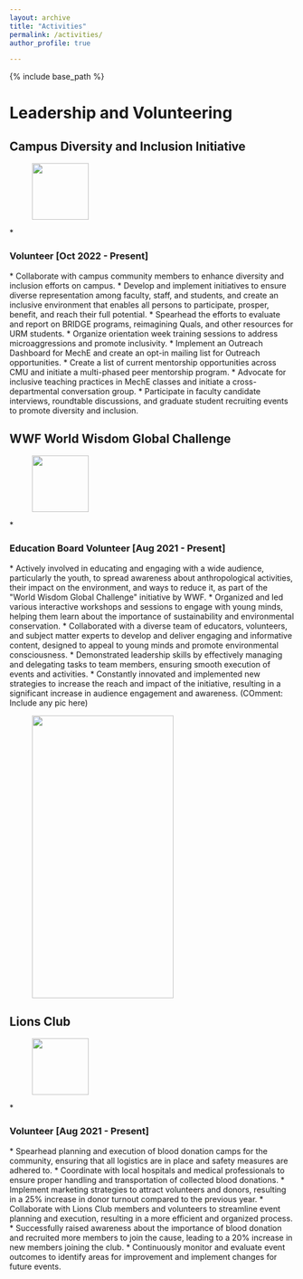 ```yaml
---
layout: archive
title: "Activities"
permalink: /activities/
author_profile: true

---
```


{% include base_path %}

Leadership and Volunteering
======
<h2>Campus Diversity and Inclusion Initiative</h2>
<figure>
  <img src="/images/campus.png" style="width:100px;height:100px;">
</figure>
  * <h3> Volunteer [Oct 2022 - Present]</h3>
    * Collaborate with campus community members to enhance diversity and inclusion efforts on campus.
    * Develop and implement initiatives to ensure diverse representation among faculty, staff, and students, and create an inclusive environment that enables all persons to participate, prosper, benefit, and reach their full potential.
    * Spearhead the efforts to evaluate and report on BRIDGE programs, reimagining Quals, and other resources for URM students.
    * Organize orientation week training sessions to address microaggressions and promote inclusivity.
    * Implement an Outreach Dashboard for MechE and create an opt-in mailing list for Outreach opportunities.
    * Create a list of current mentorship opportunities across CMU and initiate a multi-phased peer mentorship program.
    * Advocate for inclusive teaching practices in MechE classes and initiate a cross-departmental conversation group.
    * Participate in faculty candidate interviews, roundtable discussions, and graduate student recruiting events to promote diversity and inclusion.

<h2>WWF World Wisdom Global Challenge</h2>
<figure>
  <img src="/images/wwf.png" style="width:100px;height:100px;">
</figure>
  * <h3>Education Board Volunteer [Aug 2021 - Present]</h3>
    * Actively involved in educating and engaging with a wide audience, particularly the youth, to spread awareness about anthropological activities, their impact on the environment, and ways to reduce it, as part of the "World Wisdom Global Challenge" initiative by WWF.
    * Organized and led various interactive workshops and sessions to engage with young minds, helping them learn about the importance of sustainability and environmental conservation. 
    * Collaborated with a diverse team of educators, volunteers, and subject matter experts to develop and deliver engaging and informative content, designed to appeal to young minds and promote environmental consciousness. 
    * Demonstrated leadership skills by effectively managing and delegating tasks to team members, ensuring smooth execution of events and activities.
    * Constantly innovated and implemented new strategies to increase the reach and impact of the initiative, resulting in a significant increase in audience engagement and awareness.
(COmment: Include any pic here)
<figure>
  <img src="/images/logoctw.jpeg" style="width:250px;height:500px;">
</figure>

<h2>Lions Club</h2>
<figure>
  <img src="/images/lionsclub.png" style="width:100px;height:100px;">
</figure>
* <h3>Volunteer [Aug 2021 - Present]</h3>
  * Spearhead planning and execution of blood donation camps for the community, ensuring that all logistics are in place and safety measures are adhered to.
  * Coordinate with local hospitals and medical professionals to ensure proper handling and transportation of collected blood donations.
  * Implement marketing strategies to attract volunteers and donors, resulting in a 25% increase in donor turnout compared to the previous year.
  * Collaborate with Lions Club members and volunteers to streamline event planning and execution, resulting in a more efficient and organized process.
  * Successfully raised awareness about the importance of blood donation and recruited more members to join the cause, leading to a 20% increase in new members joining the club.
  * Continuously monitor and evaluate event outcomes to identify areas for improvement and implement changes for future events.
